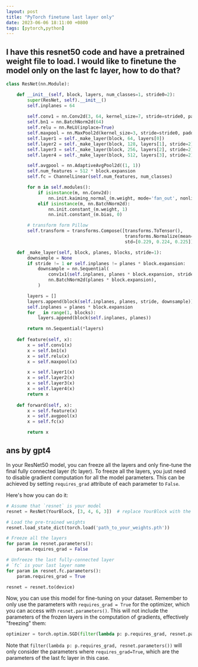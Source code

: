 ```yaml
---
layout: post
title: "PyTorch finetune last layer only"
date: 2023-06-06 18:11:00 +0800
tags: [pytorch,python]
---
```


## I have this resnet50 code and have a pretrained weight file to load. I would like to finetune the model only on the last fc layer, how to do that?
```python
class ResNet(nn.Module):

    def __init__(self, block, layers, num_classes=1, stride0=2):
        super(ResNet, self).__init__()
        self.inplanes = 64
        
        self.conv1 = nn.Conv2d(3, 64, kernel_size=7, stride=stride0, padding=3, bias=False)
        self.bn1 = nn.BatchNorm2d(64)
        self.relu = nn.ReLU(inplace=True)
        self.maxpool = nn.MaxPool2d(kernel_size=3, stride=stride0, padding=1)
        self.layer1 = self._make_layer(block, 64, layers[0])
        self.layer2 = self._make_layer(block, 128, layers[1], stride=2)
        self.layer3 = self._make_layer(block, 256, layers[2], stride=2)
        self.layer4 = self._make_layer(block, 512, layers[3], stride=2)

        self.avgpool = nn.AdaptiveAvgPool2d((1, 1))
        self.num_features = 512 * block.expansion
        self.fc = ChannelLinear(self.num_features, num_classes)

        for m in self.modules():
            if isinstance(m, nn.Conv2d):
                nn.init.kaiming_normal_(m.weight, mode='fan_out', nonlinearity='relu')
            elif isinstance(m, nn.BatchNorm2d):
                nn.init.constant_(m.weight, 1)
                nn.init.constant_(m.bias, 0)

        # transform form Pillow
        self.transform = transforms.Compose([transforms.ToTensor(),
                                             transforms.Normalize(mean=[0.485, 0.456, 0.406],
                                             std=[0.229, 0.224, 0.225])])

    def _make_layer(self, block, planes, blocks, stride=1):
        downsample = None
        if stride != 1 or self.inplanes != planes * block.expansion:
            downsample = nn.Sequential(
                conv1x1(self.inplanes, planes * block.expansion, stride),
                nn.BatchNorm2d(planes * block.expansion),
            )

        layers = []
        layers.append(block(self.inplanes, planes, stride, downsample))
        self.inplanes = planes * block.expansion
        for _ in range(1, blocks):
            layers.append(block(self.inplanes, planes))

        return nn.Sequential(*layers)
    
    def feature(self, x):
        x = self.conv1(x)
        x = self.bn1(x)
        x = self.relu(x)
        x = self.maxpool(x)

        x = self.layer1(x)
        x = self.layer2(x)
        x = self.layer3(x)
        x = self.layer4(x)
        return x
    
    def forward(self, x):
        x = self.feature(x)
        x = self.avgpool(x)
        x = self.fc(x)

        return x
```

## ans by gpt4
In your ResNet50 model, you can freeze all the layers and only fine-tune the final fully connected layer (fc layer). To freeze all the layers, you just need to disable gradient computation for all the model parameters. This can be achieved by setting `requires_grad` attribute of each parameter to `False`.

Here's how you can do it:

```python
# Assume that `resnet` is your model
resnet = ResNet(YourBlock, [3, 4, 6, 3])  # replace YourBlock with the block you used

# Load the pre-trained weights
resnet.load_state_dict(torch.load('path_to_your_weights.pth'))

# Freeze all the layers
for param in resnet.parameters():
    param.requires_grad = False

# Unfreeze the last fully-connected layer
# `fc` is your last layer name
for param in resnet.fc.parameters():
    param.requires_grad = True

resnet = resnet.to(device)
```

Now, you can use this model for fine-tuning on your dataset. Remember to only use the parameters with `requires_grad = True` for the optimizer, which you can access with `resnet.parameters()`. This will not include the parameters of the frozen layers in the computation of gradients, effectively "freezing" them:

```python
optimizer = torch.optim.SGD(filter(lambda p: p.requires_grad, resnet.parameters()), lr=0.001, momentum=0.9)
```

Note that `filter(lambda p: p.requires_grad, resnet.parameters())` will only consider the parameters where `requires_grad=True`, which are the parameters of the last fc layer in this case.